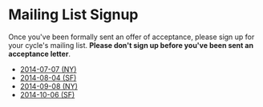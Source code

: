 # Mailing List Signup

Once you've been formally sent an offer of acceptance, please sign up
for your cycle's mailing list. **Please don't sign up before you've
been sent an acceptance letter**.

* [2014-07-07 (NY)][2014-07-07-ny]
* [2014-08-04 (SF)][2014-08-04-sf]
* [2014-09-08 (NY)][2014-09-08-ny]
* [2014-10-06 (SF)][2014-10-06-sf]

[2014-07-07-ny]: https://groups.google.com/forum/?hl=en#!forum/aa-2014-07-07-ny
[2014-08-04-sf]: https://groups.google.com/forum/?hl=en#!forum/aa-2014-08-04-sf
[2014-09-08-ny]: https://groups.google.com/forum/?hl=en#!forum/aa-2014-09-08-ny
[2014-10-06-sf]: https://groups.google.com/forum/?hl=en#!forum/aa-2014-10-06-sf
